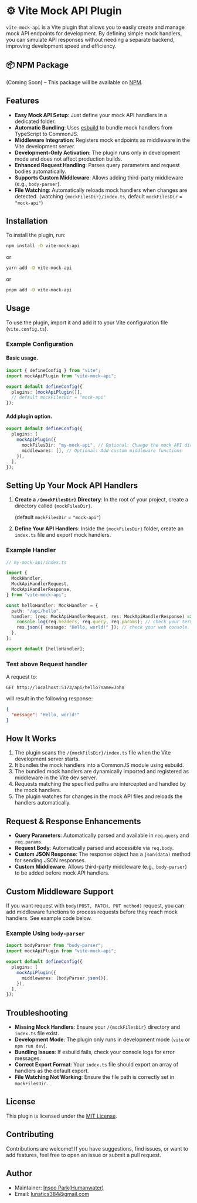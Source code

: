 # :gear: Vite Mock API Plugin

`vite-mock-api` is a Vite plugin that allows you to easily create and manage mock API endpoints for development. By defining simple mock handlers, you can simulate API responses without needing a separate backend, improving development speed and efficiency.

## :package: NPM Package

(Coming Soon) – This package will be available on [NPM](https://www.npmjs.com/).

## Features

- **Easy Mock API Setup**: Just define your mock API handlers in a dedicated folder.
- **Automatic Bundling**: Uses [esbuild](https://esbuild.github.io/) to bundle mock handlers from TypeScript to CommonJS.
- **Middleware Integration**: Registers mock endpoints as middleware in the Vite development server.
- **Development-Only Activation**: The plugin runs only in development mode and does not affect production builds.
- **Enhanced Request Handling**: Parses query parameters and request bodies automatically.
- **Supports Custom Middleware**: Allows adding third-party middleware (e.g., `body-parser`).
- **File Watching**: Automatically reloads mock handlers when changes are detected. (watching `{mockFilesDir}/index.ts`, default `mockFilesDir` = `"mock-api"`)

## Installation

To install the plugin, run:

```bash
npm install -D vite-mock-api
```

or

```bash
yarn add -D vite-mock-api
```

or

```bash
pnpm add -D vite-mock-api
```

## Usage

To use the plugin, import it and add it to your Vite configuration file (`vite.config.ts`).

### Example Configuration

#### Basic usage.

```typescript
import { defineConfig } from "vite";
import mockApiPlugin from "vite-mock-api";

export default defineConfig({
  plugins: [mockApiPlugin()],
  // default mockFilesDir = "mock-api"
});
```

#### Add plugin option.

```typescript
export default defineConfig({
  plugins: [
    mockApiPlugin({
      mockFilesDir: "my-mock-api", // Optional: Change the mock API directory
      middlewares: [], // Optional: Add custom middleware functions
    }),
  ],
});
```

## Setting Up Your Mock API Handlers

1. **Create a `/{mockFilesDir}` Directory**: In the root of your project, create a directory called `{mockFilesDir}`.

   (default `mockFilesDir` = `"mock-api"`)

2. **Define Your API Handlers**: Inside the `{mockFilesDir}` folder, create an `index.ts` file and export mock handlers.

### Example Handler

```typescript
// my-mock-api/index.ts

import {
  MockHandler,
  MockApiHandlerRequest,
  MockApiHandlerResponse,
} from "vite-mock-api";

const helloHandler: MockHandler = {
  path: "/api/hello",
  handler: (req: MockApiHandlerRequest, res: MockApiHandlerResponse) => {
    console.log(req.headers, req.query, req.params); // check your terminal console.
    res.json({ message: "Hello, world!" }); // check your web console.
  },
};

export default [helloHandler];
```

### Test above Request handler

A request to:

```
GET http://localhost:5173/api/hello?name=John
```

will result in the following response:

```json
{
  "message": "Hello, world!"
}
```

## How It Works

1. The plugin scans the `/{mockFilsDir}/index.ts` file when the Vite development server starts.
2. It bundles the mock handlers into a CommonJS module using esbuild.
3. The bundled mock handlers are dynamically imported and registered as middleware in the Vite dev server.
4. Requests matching the specified paths are intercepted and handled by the mock handlers.
5. The plugin watches for changes in the mock API files and reloads the handlers automatically.

## Request & Response Enhancements

- **Query Parameters**: Automatically parsed and available in `req.query` and `req.params`.
- **Request Body**: Automatically parsed and accessible via `req.body`.
- **Custom JSON Response**: The response object has a `json(data)` method for sending JSON responses.
- **Custom Middleware**: Allows third-party middleware (e.g., `body-parser`) to be added before mock API handlers.

## Custom Middleware Support

If you want request with `body(POST, PATCH, PUT method)` request, you can add middleware functions to process requests before they reach mock handlers. See example code below.

### Example Using `body-parser`

```typescript
import bodyParser from "body-parser";
import mockApiPlugin from "vite-mock-api";

export default defineConfig({
  plugins: [
    mockApiPlugin({
      middlewares: [bodyParser.json()],
    }),
  ],
});
```

## Troubleshooting

- **Missing Mock Handlers**: Ensure your `/{mockFilesDir}` directory and `index.ts` file exist.
- **Development Mode**: The plugin only runs in development mode (`vite` or `npm run dev`).
- **Bundling Issues**: If esbuild fails, check your console logs for error messages.
- **Correct Export Format**: Your `index.ts` file should export an array of handlers as the default export.
- **File Watching Not Working**: Ensure the file path is correctly set in `mockFilesDir`.

## License

This plugin is licensed under the [MIT License](./LICENSE).

## Contributing

Contributions are welcome! If you have suggestions, find issues, or want to add features, feel free to open an issue or submit a pull request.

## Author

- Maintainer: [Insoo Park(Humanwater)](https://github.com/lunaticscode)
- Email: lunatics384@gmail.com
